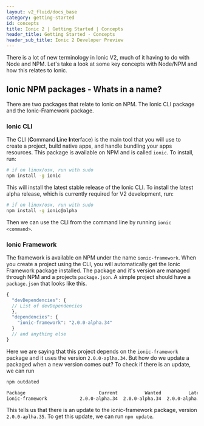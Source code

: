 ```yaml
---
layout: v2_fluid/docs_base
category: getting-started
id: concepts
title: Ionic 2 | Getting Started | Concepts
header_title: Getting Started - Concepts
header_sub_title: Ionic 2 Developer Preview
---
```



There is a lot of new terminology in Ionic V2, much of it having to do with Node and NPM. Let's take a look at some key concepts with Node/NPM and how this relates to Ionic.

## Ionic NPM packages - Whats in a name?

There are two packages that relate to Ionic on NPM. The Ionic CLI package and the Ionic-Framework package.

### Ionic CLI

The CLI (**C**ommand **L**ine **I**nterface) is the main tool that you will use to create a project, build native apps, and handle bundling your apps resources. This package is available on NPM and is called `ionic`. To install, run:

```bash
# if on linux/osx, run with sudo
npm install -g ionic
```

This will install the latest stable release of the Ionic CLI. To install the latest alpha release, which is currently required for V2 development, run:

```bash
# if on linux/osx, run with sudo
npm install -g ionic@alpha
```
Then we can use the CLI from the command line by running `ionic <command>`.


### Ionic Framework

The framework is available on NPM under the name `ionic-framework`. When you create a project using the CLI, you will automatically get the Ionic Framework package installed. The package and it's version are managed through NPM and a projects `package.json`. A simple project should have a `package.json` that looks like this.

```javascript
{
  "devDependencies": {
  // List of devDependencies
  },
  "dependencies": {
    "ionic-framework": "2.0.0-alpha.34"
  }
  // and anything else
}
```

Here we are saying that this project depends on the `ionic-framework` package and it uses the version `2.0.0-aplha.34`. But how do we update a packaged when a new version comes out? To check if there is an update, we can run

```bash
npm outdated

Package                           Current          Wanted          Latest  Location
ionic-framework            2.0.0-alpha.34  2.0.0-alpha.34  2.0.0-alpha.35  myApp
```

This tells us that there is an update to the ionic-framework package, version `2.0.0-aplha.35`. To get this update, we can run `npm update`.
